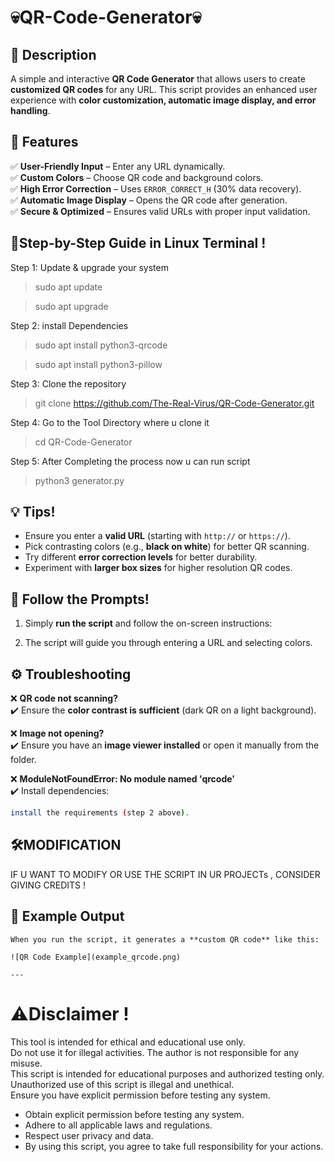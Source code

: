 # 💀QR-Code-Generator💀

## 📜 Description  
A simple and interactive **QR Code Generator** that allows users to create **customized QR codes** for any URL. This script provides an enhanced user experience with **color customization, automatic image display, and error handling**.

## 🔑 Features  
✅ **User-Friendly Input** – Enter any URL dynamically.  
✅ **Custom Colors** – Choose QR code and background colors.  
✅ **High Error Correction** – Uses `ERROR_CORRECT_H` (30% data recovery).  
✅ **Automatic Image Display** – Opens the QR code after generation.  
✅ **Secure & Optimized** – Ensures valid URLs with proper input validation.  

## 🚀Step-by-Step Guide in Linux Terminal !

Step 1: Update & upgrade your system  
>sudo apt update  

>sudo apt upgrade  

Step 2: install Dependencies  
>sudo apt install python3-qrcode  

>sudo apt install python3-pillow  

Step 3: Clone the repository  
>git clone https://github.com/The-Real-Virus/QR-Code-Generator.git  

Step 4: Go to the Tool Directory where u clone it  
>cd QR-Code-Generator  

Step 5: After Completing the process now u can run script  
>python3 generator.py  

## 💡 Tips!  
- Ensure you enter a **valid URL** (starting with `http://` or `https://`).  
- Pick contrasting colors (e.g., **black on white**) for better QR scanning.  
- Try different **error correction levels** for better durability.  
- Experiment with **larger box sizes** for higher resolution QR codes.  

## 🤝 Follow the Prompts!  
1) Simply **run the script** and follow the on-screen instructions:  

2) The script will guide you through entering a URL and selecting colors.  

## ⚙️ Troubleshooting  
❌ **QR code not scanning?**  
✔️ Ensure the **color contrast is sufficient** (dark QR on a light background).  

❌ **Image not opening?**  
✔️ Ensure you have an **image viewer installed** or open it manually from the folder.  

❌ **ModuleNotFoundError: No module named 'qrcode'**  
✔️ Install dependencies:  
```bash
install the requirements (step 2 above).
```
## 🛠️MODIFICATION 

IF U WANT TO MODIFY OR USE THE SCRIPT IN UR PROJECTs , CONSIDER GIVING CREDITS !  

## 📂 Example Output  
	When you run the script, it generates a **custom QR code** like this:  

	![QR Code Example](example_qrcode.png)  

	---
# ⚠️Disclaimer !
This tool is intended for ethical and educational use only.  
Do not use it for illegal activities. The author is not responsible for any misuse.  
This script is intended for educational purposes and authorized testing only.  
Unauthorized use of this script is illegal and unethical.  
Ensure you have explicit permission before testing any system.  
- Obtain explicit permission before testing any system.  
- Adhere to all applicable laws and regulations.  
- Respect user privacy and data.  
- By using this script, you agree to take full responsibility for your actions.  
